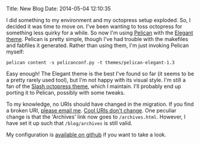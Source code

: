 Title: New Blog
Date: 2014-05-04 12:10:35

I did something to my environment and my octopress setup exploded. So, I
decided it was time to move on. I've been wanting to toss octopress for
something less quirky for a while. So now I'm using
[Pelican](http://getpelican.com/) with the [Elegant
theme](http://oncrashreboot.com/elegant-best-pelican-theme-features). Pelican
is pretty simple, though I've had trouble with the makefiles and fabfiles it
generated. Rather than using them, I'm just invoking Pelican myself:

    pelican content -s pelicanconf.py -t themes/pelican-elegant-1.3

Easy enough! The Elegant theme is the best I've found so far (it seems to be a
pretty rarely used tool), but I'm not happy with its visual style. I'm still a
fan of the [Slash octopress
theme](https://github.com/tommy351/Octopress-Theme-Slash/), which I maintain.
I'll probably end up porting it to Pelican, possibly with some tweaks.

To my knowledge, no URIs should have changed in the migration. If you find a
broken URI, [please email me](mailto:corey@octayn.net). [Cool URIs don't
change](http://www.w3.org/Provider/Style/URI.html). One peculiar change is
that the 'Archives' link now goes to `/archives.html`. However, I have set it
up such that `/blog/archives` is still valid.

My configuration is [available on github](http://github.com/cmr/blog) if you
want to take a look.
